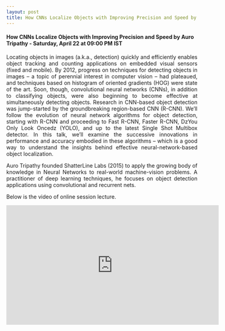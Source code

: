 ```yaml
---
layout: post
title: How CNNs Localize Objects with Improving Precision and Speed by Auro Tripathy
---
```


#### How CNNs Localize Objects with Improving Precision and Speed by Auro Tripathy - Saturday, April 22 at 09:00 PM IST


<p style="text-align: justify;">Locating objects in images (a.k.a., detection) quickly and efficiently enables object tracking and counting applications on embedded visual sensors (fixed and mobile). By 2012, progress on techniques for detecting objects in images – a topic of perennial interest in computer vision – had plateaued, and techniques based on histogram of oriented gradients (HOG) were state of the art. Soon, though, convolutional neural networks (CNNs), in addition to classifying objects, were also beginning to become effective at simultaneously detecting objects. Research in CNN-based object detection was jump-started by the groundbreaking region-based CNN (R-CNN). We’ll follow the evolution of neural network algorithms for object detection, starting with R-CNN and proceeding to Fast R-CNN, Faster R-CNN, DzYou Only Look Oncedz (YOLO), and up to the latest Single Shot Multibox detector. In this talk, we’ll examine the successive innovations in performance and accuracy embodied in these algorithms – which is a good way to understand the insights behind effective neural-network-based object localization.
</p>
<p style="text-align: justify;">Auro Tripathy founded ShatterLine Labs (2015) to apply the growing body of knowledge in Neural Networks to real-world machine-vision problems. A practitioner of deep learning techniques, he focuses on object detection applications using convolutional and recurrent nets.
</p>

Below is the video of online session lecture.

<iframe width="560" height="315" src="https://www.youtube.com/embed/0ixdjfuc20M" frameborder="0" allowfullscreen></iframe>
